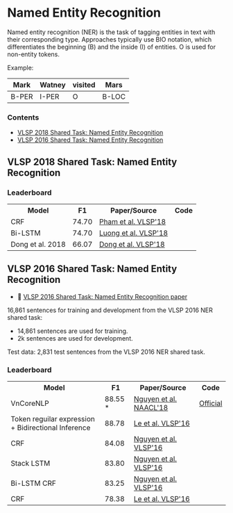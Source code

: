 # Named Entity Recognition

Named entity recognition (NER) is the task of tagging entities in text with their corresponding type. Approaches typically use BIO notation, which differentiates the beginning (B) and the inside (I) of entities. O is used for non-entity tokens.

Example:

| Mark | Watney | visited | Mars |
| --- | ---| --- | --- |
| B-PER | I-PER | O | B-LOC |

### Contents

* [VLSP 2018 Shared Task: Named Entity Recognition](#vlsp-2018-shared-task-named-entity-recognition)
* [VLSP 2016 Shared Task: Named Entity Recognition](#vlsp-2016-shared-task-named-entity-recognition)

## VLSP 2018 Shared Task: Named Entity Recognition

### Leaderboard

<table>
  <tr>
    <th>Model</th>
    <th>F1</th>
    <th>Paper/Source</th>
    <th>Code</th>
  </tr>
  <tr>
    <td>CRF</td>
    <td>74.70</td>
    <td><a href="https://arxiv.org/pdf/1803.08463.pdf">Pham et al. VLSP'18</a></td>
    <td></td>
  </tr>
  <tr>
    <td>Bi-LSTM</td>
    <td>74.70</td>
    <td><a href="https://drive.google.com/file/d/1tLPn6DZgJ1QbyINJPZ69lF1aSPLV0HWE/view?usp=sharing">Luong et al. VLSP'18</a></td>
    <td></td>
  </tr>
  <tr>
    <td>Dong et al. 2018</td>
    <td>66.07</td>
    <td><a href="https://drive.google.com/file/d/10FPPK2dtGmG0iLlaSuCeclwfRa5G1mOE/view?usp=sharing">Dong et al. VLSP'18</a></td>
    <td></td>
  </tr>
</table>


## VLSP 2016 Shared Task: Named Entity Recognition

* :scroll: [VLSP 2016 Shared Task: Named Entity Recognition paper](https://drive.google.com/file/d/18FuXxRM0slTeReQUCOj8IiToB5eqVQCT/view?usp=sharing)

16,861 sentences for training and development from the VLSP 2016 NER shared task:

* 14,861 sentences are used for training.
* 2k sentences are used for development.

Test data: 2,831 test sentences from the VLSP 2016 NER shared task.

### Leaderboard

<table>
  <tr>
    <th>Model</th>
    <th>F1</th>
    <th>Paper/Source</th>
    <th>Code</th>
  </tr>
  <tr>
    <td>VnCoreNLP</td>
    <td>88.55 *</td>
    <td><a href="http://aclweb.org/anthology/N18-5012">Nguyen et al. NAACL'18</a></td>
    <td><a href="https://github.com/vncorenlp/VnCoreNLP">Official</a></td>
  </tr>
  <tr>
    <td>Token reguilar expression + Bidirectional Inference</td>
    <td>88.78</td>
    <td><a href="https://drive.google.com/file/d/1yepeBjeOCWmwMSrGwP-ewhxQBmPpyP0p/view?usp=sharing">Le et al. VLSP'16</a></td>
    <td></td>
  </tr>
  <tr>
    <td>CRF</td>
    <td>84.08</td>
    <td><a href="https://drive.google.com/file/d/1I5HStrMQ9zfcppBN9MpzJmlEFaNCikSR/view?usp=sharing">Nguyen et al. VLSP'16</a></td>
    <td></td>
  </tr>
  <tr>
    <td>Stack LSTM</td>
    <td>83.80</td>
    <td><a href="https://drive.google.com/file/d/16M0Ry_dHFOY5njVhqy4NV0G2-bfTq6Qt/view?usp=sharing">Nguyen et al. VLSP'16</a></td>
    <td></td>
  </tr>
  <tr>
    <td>Bi-LSTM CRF</td>
    <td>83.25</td>
    <td><a href="https://drive.google.com/file/d/16M0Ry_dHFOY5njVhqy4NV0G2-bfTq6Qt/view?usp=sharing">Nguyen et al. VLSP'16</a></td>
    <td></td>
  </tr>
  <tr>
    <td>CRF</td>
    <td>78.38</td>
    <td><a href="https://drive.google.com/file/d/1vg9Bvu6HgiO7KDiKKAPZz9dL3VmlON1I/view?usp=sharing">Le et al. VLSP'16</a></td>
    <td></td>
  </tr>
</table>

